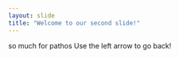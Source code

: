```yaml
---
layout: slide
title: "Welcome to our second slide!"
---
```

so much for pathos
Use the left arrow to go back!
